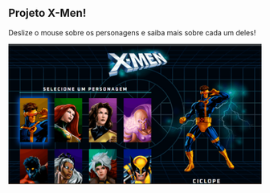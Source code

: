 ## Projeto X-Men!

Deslize o mouse sobre os personagens e saiba mais sobre cada um deles!

![Alt text](x-men-1.gif)
